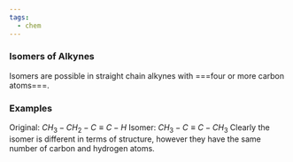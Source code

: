 ```yaml
---
tags:
  - chem
---
```

### Isomers of Alkynes
Isomers are possible in straight chain alkynes with ===four or more carbon atoms===. 
### Examples
Original: $CH_3 - CH_2 - C \equiv C - H$ 
Isomer: $CH_3 -C\equiv C - CH_3$
Clearly the isomer is different in terms of structure, however they have the same number of carbon and hydrogen atoms.